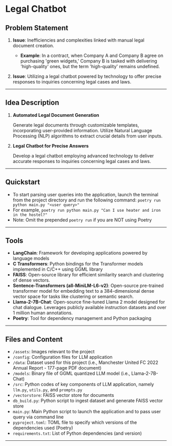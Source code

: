 # Legal Chatbot
## Problem Statement

1. **Issue**: Inefficiencies and complexities linked with manual legal document creation.
    - **Example**: In a contract, when Company A and Company B agree on purchasing 'green widgets,' Company B is tasked with delivering 'high-quality' ones, but the term 'high-quality' remains undefined.

2. **Issue**: Utilizing a legal chatbot powered by technology to offer precise responses to inquiries concerning legal cases and laws.

___
## Idea Description

1. **Automated Legal Document Generation**
   
   Generate legal documents through customizable templates, incorporating user-provided information. Utilize Natural Language Processing (NLP) algorithms to extract crucial details from user inputs.

2. **Legal Chatbot for Precise Answers**

   Develop a legal chatbot employing advanced technology to deliver accurate responses to inquiries concerning legal cases and laws.
___

## Quickstart
- To start parsing user queries into the application, launch the terminal from the project directory and run the following command:
`poetry run python main.py "<user query>"`
- For example, `poetry run python main.py "Can I use heater and iron in the hostel?"`
- Note: Omit the prepended `poetry run` if you are NOT using Poetry
___
## Tools
- **LangChain**: Framework for developing applications powered by language models
- **C Transformers**: Python bindings for the Transformer models implemented in C/C++ using GGML library
- **FAISS**: Open-source library for efficient similarity search and clustering of dense vectors.
- **Sentence-Transformers (all-MiniLM-L6-v2)**: Open-source pre-trained transformer model for embedding text to a 384-dimensional dense vector space for tasks like clustering or semantic search.
- **Llama-2-7B-Chat**: Open-source fine-tuned Llama 2 model designed for chat dialogue. Leverages publicly available instruction datasets and over 1 million human annotations. 
- **Poetry**: Tool for dependency management and Python packaging

___
## Files and Content
- `/assets`: Images relevant to the project
- `/config`: Configuration files for LLM application
- `/data`: Dataset used for this project (i.e., Manchester United FC 2022 Annual Report - 177-page PDF document)
- `/models`: Binary file of GGML quantized LLM model (i.e., Llama-2-7B-Chat) 
- `/src`: Python codes of key components of LLM application, namely `llm.py`, `utils.py`, and `prompts.py`
- `/vectorstore`: FAISS vector store for documents
- `db_build.py`: Python script to ingest dataset and generate FAISS vector store
- `main.py`: Main Python script to launch the application and to pass user query via command line
- `pyproject.toml`: TOML file to specify which versions of the dependencies used (Poetry)
- `requirements.txt`: List of Python dependencies (and version)
___

